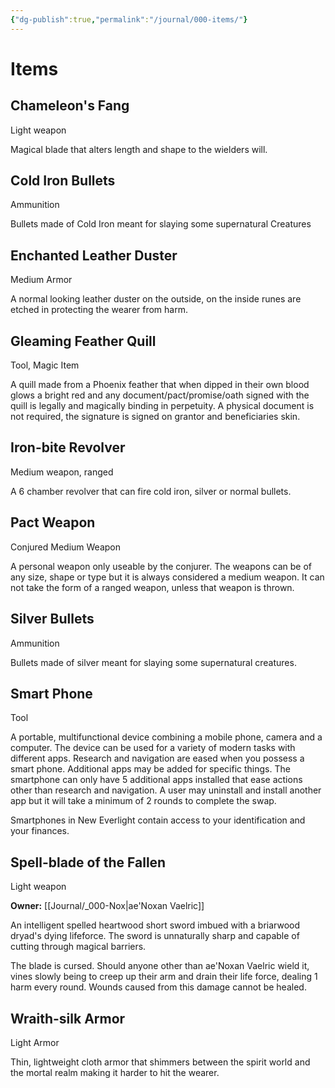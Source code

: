 ```yaml
---
{"dg-publish":true,"permalink":"/journal/000-items/"}
---
```


# Items

## Chameleon's Fang
Light weapon

Magical blade that alters length and shape to the wielders will.

## Cold Iron Bullets
Ammunition

Bullets made of Cold Iron meant for slaying some supernatural Creatures

## Enchanted Leather Duster
Medium Armor

A normal looking leather duster on the outside, on the inside runes are etched in protecting the wearer from harm.

## Gleaming Feather Quill
Tool, Magic Item

A quill made from a Phoenix feather that when dipped in their own blood glows a bright red and any document/pact/promise/oath signed with the quill is legally and magically binding in perpetuity. A physical document is not required, the signature is signed on grantor and beneficiaries skin.

## Iron-bite Revolver
Medium weapon, ranged

A 6 chamber revolver that can fire cold iron, silver or normal bullets.

## Pact Weapon
Conjured Medium Weapon

A personal weapon only useable by the conjurer.  The weapons can be of any size, shape or type but it is always considered a medium weapon. It can not take the form of a ranged weapon, unless that weapon is thrown.

## Silver Bullets
Ammunition

Bullets made of silver meant for slaying some supernatural creatures.

## Smart Phone
Tool

A portable, multifunctional device combining a mobile phone, camera and a computer.  The device can be used for a variety of modern tasks with different apps.  Research and navigation are eased when you possess a smart phone.  Additional apps may be added for specific things.  The smartphone can only have 5 additional apps installed that ease actions other than research and navigation. A user may uninstall and install another app but it will take a minimum of 2 rounds to complete the swap.

Smartphones in New Everlight contain access to your identification and your finances.

## Spell-blade of the Fallen
Light weapon

**Owner:** [[Journal/_000-Nox\|ae'Noxan Vaelric]]

An intelligent spelled heartwood short sword imbued with a briarwood dryad's dying lifeforce.  The sword is unnaturally sharp and capable of cutting through magical barriers.

The blade is cursed.  Should anyone other than ae'Noxan Vaelric wield it, vines slowly being to creep up their arm and drain their life force, dealing 1 harm every round.  Wounds caused from this damage cannot be healed.

## Wraith-silk Armor
Light Armor

Thin, lightweight cloth armor that shimmers between the spirit world and the mortal realm making it harder to hit the wearer.